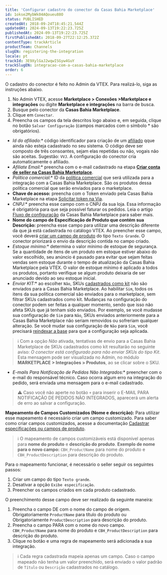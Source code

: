 ```yaml
---
title: 'Configurar cadastro do conector da Casas Bahia Marketplace'
id: 1okse2MybWk04AQoueu88O
status: PUBLISHED
createdAt: 2018-09-24T18:45:21.544Z
updatedAt: 2024-09-13T19:22:23.725Z
publishedAt: 2024-09-13T19:22:23.725Z
firstPublishedAt: 2018-09-27T22:12:25.372Z
contentType: trackArticle
productTeam: Channels
slugEN: registering-the-integration
locale: pt
trackId: 3E9XylGaJ2wqwISGyw4GuY
trackSlugEN: integracao-com-a-casas-bahia-marketplace
order: 6
---
```


O cadastro do conector é feito no Admin da VTEX. Para realizá-lo, siga as instruções abaixo.

1. No Admin VTEX, acesse **Marketplace > Conexões >Marketplace e integrações** ou digite **Marketplace e integrações** na barra de busca.  
2. Busque pelo conector da **Casas Bahia Marketplace**.  
3. Clique em `Conectar`.
5. Preencha os campos da tela descritos logo abaixo e, em seguida, clique no botão `Salvar Configuração` (campos marcados com o símbolo * são obrigatórios).

- **Id do afiliado*:** código identificador para criação de um [afiliado](/pt/tutorial/o-que-e-afiliado) qque ainda não esteja cadastrado no seu sistema. O código deve ser composto de três consoantes, sejam elas repetidas ou não, vogais não são aceitas. Sugestão: `VVJ`. A configuração do conector cria automaticamente o afiliado.
- **Afiliate Email*:** preencha com o e-mail cadastrado na etapa [**Criar conta de seller na Casas Bahia Marketplace**](/pt/tracks/configurar-integracao-da-via-varejo--3E9XylGaJ2wqwISGyw4GuY/2oxPVeYpVgA8IrhaDqKon6#criar-conta-de-seller-na-via).
- **Política comercial*:** ID da [política comercial](/pt/tutorial/como-funciona-uma-politica-comercial--6Xef8PZiFm40kg2STrMkMV) que será utilizada para a integração com a Casas Bahia Marketplace. São os produtos dessa política comercial que serão enviados para o marketplace.
- **Chave de acesso:** preencha com o Token enviado pela Casas Bahia Marketplace na etapa [Solicitar token na Via](/pt/tracks/configurar-integracao-da-via-varejo--3E9XylGaJ2wqwISGyw4GuY/2oxPVeYpVgA8IrhaDqKon6#solicitar-token-na-via).
- **CNPJ*:** preencha esse campo com o CNPJ da sua loja. Essa informação é obrigatória para que seja possível faturar os pedidos. Leia o artigo [Fluxo de configuração](/pt/tutorial/como-funciona-a-integracao-da-cnova-via-varejo) da Casas Bahia Marketplace para saber mais.
- **Nome do campo de Especificação de Produto que contém sua Descrição:** preencha esse campo para utilizar uma descrição diferente da que já está cadastrada no catálogo VTEX. Ao preencher esse campo, você deverá [criar um campo de produto](/pt/tutorial/criando-um-campo-de-produto--tutorials_106) do tipo `Texto Grande`. O conector priorizará o envio da descrição contida no campo criado.
- **Estoque mínimo*:** determina o valor mínimo de estoque de segurança. Se a quantidade de itens de um produto em estoque estiver abaixo do valor escolhido, seu anúncio é pausado para evitar que sejam feitas vendas sem estoque durante o tempo de atualização da Casas Bahia Marketplace pela VTEX. O valor de estoque mínimo é aplicado a todos os produtos, portanto verifique se algum produto deixaria de ser anunciado devido ao seu estoque inicial.
- **Enviar KIT*:** ao escolher `Não`, SKUs [cadastrados como kit](/pt/tutorial/cadastrando-kit--tutorials_215) não são enviados para a Casas Bahia Marketplace. Ao habilitar `Sim`, todos os itens da sua política comercial são enviados para o marketplace, sem filtrar SKUs cadastrados como kit. Mudanças na configuração do conector podem ser feitas a qualquer momento, sendo que isso não afeta SKUs que já tenham sido enviados. Por exemplo, se você mudasse sua configuração de `Sim` para `Não`, SKUs enviados anteriormente para a Casas Bahia Marketplace não seriam removidos ou sofreriam qualquer alteração. Se você mudar sua configuração de `Não` para `Sim`, você precisará [reindexar a base](/pt/tutorial/manutencao-de-base-full-cleanup--34P9LGs7BCIQK6acQom802) para que a configuração seja aplicada.

> ℹ️ Com a opção *Não* ativada, tentativas de envio para a Casas Bahia Marketplace de SKUs cadastrados como kit resultarão no seguinte aviso: *O conector está configurado para não enviar SKUs do tipo Kit*. Esta mensagem pode ser visualizada no Admin, no módulo **MARKETPLACE > Integrações > Produtos**, ao se clicar sobre o SKU.

- **E-mails Para Notificação de Pedidos Não Integrados*:** preencher com o e-mail do responsável técnico. Caso ocorra algum erro na integração do pedido, será enviada uma mensagem para o e-mail cadastrado.

> ⚠️ Caso você não aperte no botão `+` para inserir o E-MAIL PARA NOTIFICAÇÃO DE PEDIDOS NÃO INTEGRADOS, aparecerá um alerta de erro ao salvar a configuração.  

**Mapeamento de Campos Customizados (Nome e descrição):**  Para utilizar esse mapeamento é necessário criar um campo customizado. Para saber como criar campos customizados, acesse a documentação [Cadastrar especificações ou campos de produto](/pt/tutorial/criando-um-campo-de-produto--tutorials_106).  

> ℹ️ O mapeamento de campos customizáveis está disponível apenas para **nome do produto** e **descrição do produto**. **Exemplo de nome para o novo campo:** `CBH_ProductName` para nome do produto e `CBH_ProductDescription` para descrição do produto.  

Para o mapeamento funcionar, é necessário o seller seguir os seguintes passos:  

1. Criar um campo do tipo `Texto grande`.  
2. Desativar a opção  `Exibe especificação`.  
3. Preencher os campos criados em cada produto cadastrado.  

O preenchimento desse campo deve ser realizado da seguinte maneira:

1. Preencha o campo DE com o nome do campo de origem.   
Obrigatoriamente `ProductName` para título do produto ou Obrigatoriamente `ProductDescription` para descrição do produto.  
3. Preencha o campo PARA com o nome do novo campo.   
`CBH_ProductName` para nome do produto e `CBH_ProductDescription` para descrição do produto.    
4. Clique no botão e uma regra de mapeamento será adicionada a sua integração.  

> ℹ️ Cada regra cadastrada mapeia apenas um campo. Caso o campo mapeado não tenha um valor preenchido, será enviado o valor padrão de `Título` ou `Descrição` cadastrados no catálogo.

